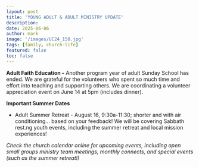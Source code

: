 ```yaml
---
layout: post
title: 'YOUNG ADULT & ADULT MINISTRY UPDATE'
description:
date: 2025-06-06
author: mark
image: '/images/UC24_150.jpg'
tags: [family, church-life]
featured: false
toc: false
---
```


**Adult Faith Education -** Another program year of adult Sunday School has ended. We are grateful for the volunteers who spent so much time and effort into teaching and supporting others. We are coordinating a volunteer appreciation event on June 14 at 5pm (includes dinner).

**Important Summer Dates**

- Adult Summer Retreat - August 16, 9:30a-11:30; shorter and with air conditioning… based on your feedback! We will be covering Sabbath rest.ng youth events, including the summer retreat and local mission experiences!

*Check the church calendar online for upcoming events, including open small groups ministry team meetings, monthly connects, and special events (such as the summer retreat!)*
